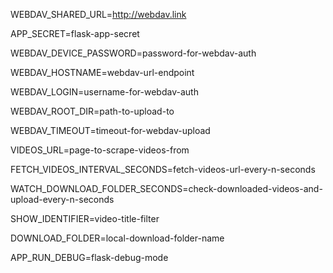 WEBDAV_SHARED_URL=http://webdav.link

APP_SECRET=flask-app-secret

WEBDAV_DEVICE_PASSWORD=password-for-webdav-auth

WEBDAV_HOSTNAME=webdav-url-endpoint

WEBDAV_LOGIN=username-for-webdav-auth

WEBDAV_ROOT_DIR=path-to-upload-to

WEBDAV_TIMEOUT=timeout-for-webdav-upload

VIDEOS_URL=page-to-scrape-videos-from

FETCH_VIDEOS_INTERVAL_SECONDS=fetch-videos-url-every-n-seconds

WATCH_DOWNLOAD_FOLDER_SECONDS=check-downloaded-videos-and-upload-every-n-seconds

SHOW_IDENTIFIER=video-title-filter

DOWNLOAD_FOLDER=local-download-folder-name

APP_RUN_DEBUG=flask-debug-mode

